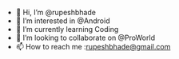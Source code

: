 - 👋 Hi, I’m @rupeshbhade
- 👀 I’m interested in @Android
- 🌱 I’m currently learning Coding
- 💞️ I’m looking to collaborate on @ProWorld
- 📫 How to reach me :rupeshbhade@gmail.com

<!---
rupeshbhade/rupeshbhade is a ✨ special ✨ repository because its `README.md` (this file) appears on your GitHub profile.
You can click the Preview link to take a look at your changes.
--->
